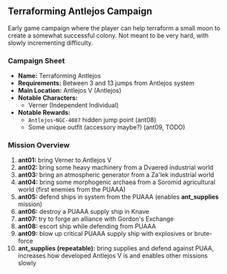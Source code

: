 ## Terraforming Antlejos Campaign

Early game campaign where the player can help terraform a small moon to create a somewhat successful colony. Not meant to be very hard, with slowly incrementing difficulty.

### Campaign Sheet

* **Name:** Terraforming Antlejos
* **Requirements:** Between 3 and 13 jumps from Antlejos system
* **Main Location:** Antlejos V (Antlejos)
* **Notable Characters:**
   * Verner (Independent Individual)
* **Notable Rewards:**
   * `Antlejos`-`NGC-4087` hidden jump point (ant08)
   * Some unique outfit (accessory maybe?) (ant09, TODO)

### Mission Overview

1. **ant01:** bring Verner to Antlejos V
1. **ant02:** bring some heavy machinery from a Dvaered industrial world
1. **ant03:** bring an atmospheric generator from a Za'lek industrial world
1. **ant04:** bring some morphogenic archaea from a Soromid agricultural world (first enemies from the PUAAA)
1. **ant05:** defend ships in system from the PUAAA (enables **ant_supplies** mission)
1. **ant06:** destroy a PUAAA supply ship in Knave
1. **ant07:** try to forge an alliance with Gordon's Exchange
1. **ant08:** escort ship while defending from PUAAA
1. **ant09:** blow up critical PUAAA supply ship with explosives or brute-force
1. **ant_supplies (repeatable):** bring supplies and defend against PUAA, increases how developed Antlejos V is and enables other missions slowly

